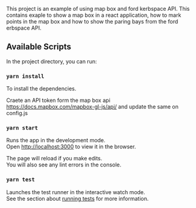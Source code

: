 This project is an example of using map box and ford kerbspace API.
This contains exaple to show a map box in a react application, how to mark points in the map box and how to show the paring bays from the ford erbspace API.

## Available Scripts

In the project directory, you can run:

### `yarn install`

To install the dependencies.

Craete an API token form the map box api  https://docs.mapbox.com/mapbox-gl-js/api/  and update the same on config.js

### `yarn start`

Runs the app in the development mode.<br />
Open [http://localhost:3000](http://localhost:3000) to view it in the browser.

The page will reload if you make edits.<br />
You will also see any lint errors in the console.

### `yarn test`

Launches the test runner in the interactive watch mode.<br />
See the section about [running tests](https://facebook.github.io/create-react-app/docs/running-tests) for more information.
